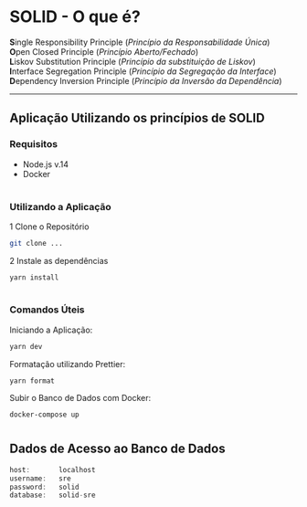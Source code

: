 # SOLID - O que é?

**S**ingle Responsibility Principle (_Princípio da Responsabilidade Única_)<br>
**O**pen Closed Principle (_Princípio Aberto/Fechado_)<br>
**L**iskov Substitution Principle (_Princípio da substituição de Liskov_)<br>
**I**nterface Segregation Principle (_Princípio da Segregação da Interface_)<br>
**D**ependency Inversion Principle (_Princípio da Inversão da Dependência_)<br>

---

## Aplicação Utilizando os princípios de SOLID

### Requisitos
- Node.js v.14
- Docker

#

### Utilizando a Aplicação

1 Clone o Repositório
```bash
git clone ...
```

2 Instale as dependências
```
yarn install
```

#

### Comandos Úteis

Iniciando a Aplicação:
```bash
yarn dev
```

Formatação utilizando Prettier:
```bash
yarn format
```

Subir o Banco de Dados com Docker:
```bash
docker-compose up
```

#

## Dados de Acesso ao Banco de Dados
```javascript
host:       localhost
username:   sre
password:   solid
database:   solid-sre
```

